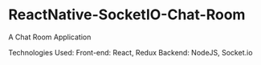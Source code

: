 # ReactNative-SocketIO-Chat-Room
A Chat Room Application

Technologies Used:
Front-end: React, Redux
Backend: NodeJS, Socket.io

